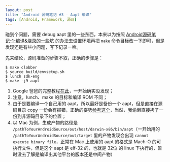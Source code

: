 ```yaml
---
layout: post
title: "Android 源码笔记 #3 - Aapt 编译"
tags: [Android, Framework, 源码]
---
```


碰到个问题，需要 debug aapt 里的一些东西，本来以为按照 [Android源码笔记-1-编译&烧录的一些坑](http://2bab.me/2017/03/10/android-source-development-notes-1) 的办法去设置环境再把 `make` 命令目标改一下即可，但是发现还是有些小问题，写下记录一哈。

先来结论，源码准备的步骤不叙，正确的步骤是：

``` shell
$ make clobber
$ source build/envsetup.sh
$ lunch sdk-eng 
$ make -j9 aapt            
```

<!--more-->

1. Google 爸爸的完整教程[在此](https://android.googlesource.com/platform/sdk/+/master/docs/howto_build_SDK.txt)，一开始确实没发现；
2. 注意，lunch、make 的目标和编译 ROM 不同；
3. 由于是要编译一个自己用的 aapt，所以最好是备份一个 aapt，但是直接在源码目录 copy 一份会有报错，正确的姿势[参考这个](http://blog.csdn.net/sbsujjbcy/article/details/51418336)，当然，我偷懒直接拷了一份到非源码目录下的位置；
4. 以 Mac 为例，生成产物的路径是 `/pathToYourAndroidSource/out/host/darwin-x86/bin/aapt`（一开始用的 `/pathToYourAndroidSource/out/target` 里的产物发现会出现 `cannot execute binary file`，正常在 Mac 上使用的 aapt 的格式是 Mach-O 的可执行文件，但是这个 aapt 是 elf-32 的，也就是 32位 的 linux 下执行的，暂时没去了解是编译出其他平台的版本还是中间产物）



